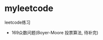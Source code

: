 <!--
 * @Descripttion: 
 * @version: 
 * @Author: cm.d
 * @Date: 2021-12-31 10:34:08
 * @LastEditors: cm.d
 * @LastEditTime: 2021-12-31 16:47:12
-->
# myleetcode

leetcode练习

+ 169众数问题(Boyer-Moore 投票算法, 待补完)